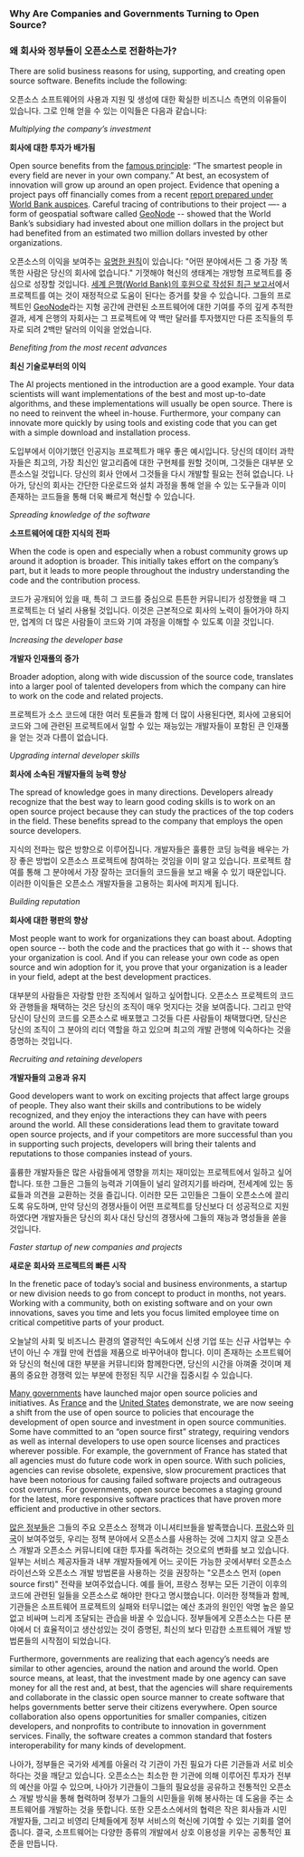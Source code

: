 ﻿### Why Are Companies and Governments Turning to Open Source?

### 왜 회사와 정부들이 오픈소스로 전환하는가?

There are solid business reasons for using, supporting, and creating open source software. Benefits include the following:

오픈소스 소프트웨어의 사용과 지원 및 생성에 대한 확실한 비즈니스 측면의 이유들이 있습니다. 그로 인해 얻을 수 있는 이익들은 다음과 같습니다:

*Multiplying the company’s investment*

**회사에 대한 투자가 배가됨**

Open source benefits from the [famous principle](https://quoteinvestigator.com/2018/01/28/smartest/): “The smartest people in every field are never in your own company.” At best, an ecosystem of innovation will grow up around an open project. Evidence that opening a project pays off financially comes from a recent [report prepared under World Bank auspices](https://opendri.org/wp-content/uploads/2017/03/OpenDRI-and-GeoNode-a-Case-Study-on-Institutional-Investments-in-Open-Source.pdf). Careful tracing of contributions to their project —- a form of geospatial software called [GeoNode](http://geonode.org/) -- showed that the World Bank’s subsidiary had invested about one million dollars in the project but had benefited from an estimated two million dollars invested by other organizations.

오픈소스의 이익을 보여주는 [유명한 원칙](https://quoteinvestigator.com/2018/01/28/smartest/)이 있습니다: "어떤 분야에서든 그 중 가장 똑똑한 사람은 당신의 회사에 없습니다."
기껏해야 혁신의 생태계는 개방형 프로젝트를 중심으로 성장할 것입니다.
[세계 은행(World Bank)의 후원으로 작성된 최근 보고서](https://opendri.org/wp-content/uploads/2017/03/OpenDRI-and-GeoNode-a-Case-Study-on-Institutional-Investments-in-Open-Source.pdf)에서 프로젝트를 여는 것이 재정적으로 도움이 된다는 증거를 찾을 수 있습니다.
그들의 프로젝트인 [GeoNode](http://geonode.org/)라는 지형 공간에 관련된 소프트웨어에 대한 기여를 주의 깊게 추적한 결과, 세계 은행의 자회사는 그 프로젝트에 약 백만 달러를 투자했지만 다른 조직들의 투자로 되려 2백만 달러의 이익을 얻었습니다.

*Benefiting from the most recent advances*

**최신 기술로부터의 이익**

The AI projects mentioned in the introduction are a good example. Your data scientists will want implementations of the best and most up-to-date algorithms, and these implementations will usually be open source. There is no need to reinvent the wheel in-house. Furthermore, your company can innovate more quickly by using tools and existing code that you can get with a simple download and installation process.

도입부에서 이야기했던 인공지능 프로젝트가 매우 좋은 예시입니다.
당신의 데이터 과학자들은 최고의, 가장 최신인 알고리즘에 대한 구현체를 원할 것이며, 그것들은 대부분 오픈소스일 것입니다.
당신의 회사 안에서 그것들을 다시 개발할 필요는 전혀 없습니다.
나아가, 당신의 회사는 간단한 다운로드와 설치 과정을 통해 얻을 수 있는 도구들과 이미 존재하는 코드들을 통해 더욱 빠르게 혁신할 수 있습니다.

*Spreading knowledge of the software*

**소프트웨어에 대한 지식의 전파**

When the code is open and especially when a robust community grows up around it adoption is broader. This initially takes effort on the company’s part, but it leads to more people throughout the industry understanding the code and the contribution process.

코드가 공개되어 있을 때, 특히 그 코드를 중심으로 튼튼한 커뮤니티가 성장했을 때 그 프로젝트는 더 널리 사용될 것입니다.
이것은 근본적으로 회사의 노력이 들어가야 하지만, 업계의 더 많은 사람들이 코드와 기여 과정을 이해할 수 있도록 이끌 것입니다.

*Increasing the developer base*

**개발자 인재풀의 증가**

Broader adoption, along with wide discussion of the source code, translates into a larger pool of talented developers from which the company can hire to work on the code and related projects.

프로젝트가 소스 코드에 대한 여러 토론들과 함께 더 많이 사용된다면, 회사에 고용되어 코드와 그에 관련된 프로젝트에서 일할 수 있는 재능있는 개발자들이 포함된 큰 인재풀을 얻는 것과 다름이 없습니다.

*Upgrading internal developer skills*

**회사에 소속된 개발자들의 능력 향상**

The spread of knowledge goes in many directions. Developers already recognize that the best way to learn good coding skills is to work on an open source project because they can study the practices of the top coders in the field. These benefits spread to the company that employs the open source developers.

지식의 전파는 많은 방향으로 이루어집니다.
개발자들은 훌륭한 코딩 능력을 배우는 가장 좋은 방법이 오픈소스 프로젝트에 참여하는 것임을 이미 알고 있습니다. 프로젝트 참여를 통해 그 분야에서 가장 잘하는 코더들의 코드들을 보고 배울 수 있기 때문입니다.
이러한 이익들은 오픈소스 개발자들을 고용하는 회사에 퍼지게 됩니다.

*Building reputation*

**회사에 대한 평판의 향상**

Most people want to work for organizations they can boast about. Adopting open source -- both the code and the practices that go with it -- shows that your organization is cool. And if you can release your own code as open source and win adoption for it, you prove that your organization is a leader in your field, adept at the best development practices.

대부분의 사람들은 자랑할 만한 조직에서 일하고 싶어합니다.
오픈소스 프로젝트의 코드와 관행들을 채택하는 것은 당신의 조직이 매우 멋지다는 것을 보여줍니다.
그리고 만약 당신이 당신의 코드를 오픈소스로 배포했고 그것들 다른 사람들이 채택했다면, 당신은 당신의 조직이 그 분야의 리더 역할을 하고 있으며 최고의 개발 관행에 익숙하다는 것을 증명하는 것입니다.

*Recruiting and retaining developers*

**개발자들의 고용과 유지**

Good developers want to work on exciting projects that affect large groups of people. They also want their skills and contributions to be widely recognized, and they enjoy the interactions they can have with peers around the world. All these considerations lead them to gravitate toward open source projects, and if your competitors are more successful than you in supporting such projects, developers will bring their talents and reputations to those companies instead of yours.

훌륭한 개발자들은 많은 사람들에게 영향을 끼치는 재미있는 프로젝트에서 일하고 싶어합니다.
또한 그들은 그들의 능력과 기여들이 널리 알려지기를 바라며, 전세계에 있는 동료들과 의견을 교환하는 것을 즐깁니다.
이러한 모든 고민들은 그들이 오픈소스에 끌리도록 유도하며, 만약 당신의 경쟁사들이 어떤 프로젝트를 당신보다 더 성공적으로 지원하였다면 개발자들은 당신의 회사 대신 당신의 경쟁사에 그들의 재능과 명성들을 쏟을 것입니다.

*Faster startup of new companies and projects*

**새로운 회사와 프로젝트의 빠른 시작**

In the frenetic pace of today’s social and business environments, a startup or new division needs to go from concept to product in months, not years. Working with a community, both on existing software and on your own innovations, saves you time and lets you focus limited employee time on critical competitive parts of your product.

오늘날의 사회 및 비즈니스 환경의 열광적인 속도에서 신생 기업 또는 신규 사업부는 수 년이 아닌 수 개월 만에 컨셉을 제품으로 바꾸어내야 합니다.
이미 존재하는 소프트웨어와 당신의 혁신에 대한 부분을 커뮤니티와 함께한다면, 당신의 시간을 아껴줄 것이며 제품의 중요한 경쟁력 있는 부분에 한정된 직무 시간을 집중시킬 수 있습니다.

[Many governments](https://www.csis.org/analysis/government-open-source-policies) have launched major open source policies and initiatives.  As [France](http://circulaire.legifrance.gouv.fr/pdf/2012/09/cir_35837.pdf) and the [United States](https://code.gov/) demonstrate, we are now seeing a shift from the use of open source to policies that encourage the development of open source and investment in open source communities. Some have committed to an “open source first” strategy, requiring vendors as well as internal developers to use open source licenses and practices wherever possible. For example, the government of France has stated that all agencies must do future code work in open source. With such policies, agencies can revise obsolete, expensive, slow procurement practices that have been notorious for causing failed software projects and outrageous cost overruns. For governments, open source becomes a staging ground for the latest, more responsive software practices that have proven more efficient and productive in other sectors.

[많은 정부들](https://www.csis.org/analysis/government-open-source-policies)은 그들의 주요 오픈소스 정책과 이니셔티브들을 발족했습니다.
[프랑스](http://circulaire.legifrance.gouv.fr/pdf/2012/09/cir_35837.pdf)와 [미국](https://code.gov/)이 보여주었듯, 우리는 정책 분야에서 오픈소스를 사용하는 것에 그치지 않고 오픈소스 개발과 오픈소스 커뮤니티에 대한 투자를 독려하는 것으로의 변화를 보고 있습니다.
일부는 서비스 제공자들과 내부 개발자들에게 어느 곳이든 가능한 곳에서부터 오픈소스 라이선스와 오픈소스 개발 방법론을 사용하는 것을 권장하는 "오픈소스 먼저 (open source first)" 전략을 보여주었습니다.
예를 들어, 프랑스 정부는 모든 기관이 이후의 코드에 관련된 일들을 오픈소스로 해야만 한다고 명시했습니다.
이러한 정책들과 함께, 기관들은 소프트웨어 프로젝트의 실패와 터무니없는 예산 초과의 원인인 악명 높은 쓸모없고 비싸며 느리게 조달되는 관습을 바꿀 수 있습니다.
정부들에게 오픈소스는 다른 분야에서 더 효율적이고 생산성있는 것이 증명된, 최신의 보다 민감한 소프트웨어 개발 방법론들의 시작점이 되었습니다.

Furthermore, governments are realizing that each agency’s needs are similar to other agencies, around the nation and around the world.
Open source means, at least, that the investment made by one agency can save money for all the rest and, at best, that the agencies will share requirements and collaborate in the classic open source manner to create software that helps governments better serve their citizens everywhere.
Open source collaboration also opens opportunities for smaller companies, citizen developers, and nonprofits to contribute to innovation in government services. Finally, the software creates a common standard that fosters interoperability for many kinds of development.

나아가, 정부들은 국가와 세계를 아울러 각 기관이 가진 필요가 다른 기관들과 서로 비슷하다는 것을 깨닫고 있습니다.
오픈소스는 최소한 한 기관에 의해 이루어진 투자가 전부의 예산을 아낄 수 있으며, 나아가 기관들이 그들의 필요성을 공유하고 전통적인 오픈소스 개발 방식을 통해 협력하며 정부가 그들의 시민들을 위해 봉사하는 데 도움을 주는 소프트웨어를 개발하는 것을 뜻합니다.
또한 오픈소스에서의 협력은 작은 회사들과 시민 개발자들, 그리고 비영리 단체들에게 정부 서비스의 혁신에 기여할 수 있는 기회를 열어줍니다.
결국, 소프트웨어는 다양한 종류의 개발에서 상호 이용성을 키우는 공통적인 표준을 만듭니다.
